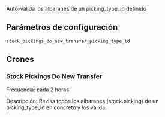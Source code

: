 Auto-valida los albaranes de un picking_type_id definido

## Parámetros de configuración
```
stock_pickings_do_new_transfer_picking_type_id
```

## Crones

### Stock Pickings Do New Transfer
Frecuencia: cada 2 horas

Descripción:
Revisa todos los albaranes (stock.picking) de un picking_type_id en concreto y los valida.


